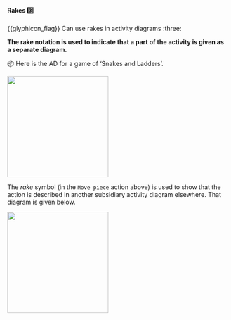 <div id="title">

#### Rakes :three:

<span id="prereqs"></span>

</div>
<span id="outcomes">{{glyphicon_flag}} Can use rakes in activity diagrams :three:</span>

<div id="body">

**The rake notation is used to indicate that a part of the activity is given as a separate diagram.**

<tip-box> 

:package: Here is the AD for a game of  ‘Snakes and Ladders’.

<img src="{{baseUrl}}/uml/activityDiagrams/basicNotations/rakes/images/snakesAndLadders.png" height="230" />
<p/>


The _rake_ symbol (in the `Move piece` action above) is used to show that the action is described in another subsidiary activity diagram elsewhere. That diagram is given below.

<img src="{{baseUrl}}/uml/activityDiagrams/basicNotations/rakes/images/movePiece.png" height="230" />
<p/>
</tip-box>

</div>

<div id="extras">
</div>